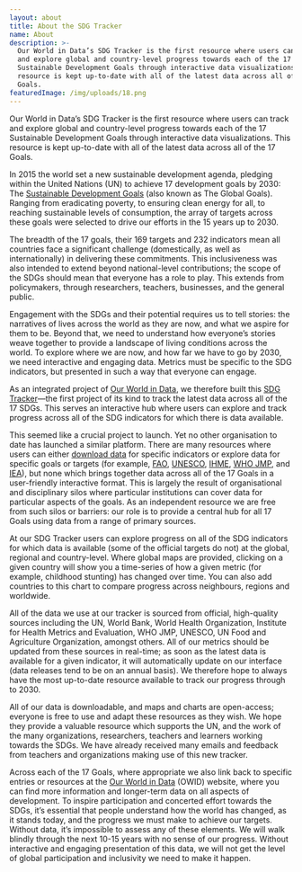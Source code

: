 ```yaml
---
layout: about
title: About the SDG Tracker
name: About
description: >-
  Our World in Data’s SDG Tracker is the first resource where users can track
  and explore global and country-level progress towards each of the 17
  Sustainable Development Goals through interactive data visualizations. This
  resource is kept up-to-date with all of the latest data across all of the 17
  Goals.
featuredImage: /img/uploads/18.png
---
```

Our World in Data’s SDG Tracker is the first resource where users can track and explore global and country-level progress towards each of the 17 Sustainable Development Goals through interactive data visualizations. This resource is kept up-to-date with all of the latest data across all of the 17 Goals.

In 2015 the world set a new sustainable development agenda, pledging within the United Nations (UN) to achieve 17 development goals by 2030: The [Sustainable Development Goals](https://www.un.org/sustainabledevelopment/sustainable-development-goals/) (also known as The Global Goals). Ranging from eradicating poverty, to ensuring clean energy for all, to reaching sustainable levels of consumption, the array of targets across these goals were selected to drive our efforts in the 15 years up to 2030.

The breadth of the 17 goals, their 169 targets and 232 indicators mean all countries face a significant challenge (domestically, as well as internationally) in delivering these commitments. This inclusiveness was also intended to extend beyond national-level contributions; the scope of the SDGs should mean that everyone has a role to play. This extends from policymakers, through researchers, teachers, businesses, and the general public.

Engagement with the SDGs and their potential requires us to tell stories: the narratives of lives across the world as they are now, and what we aspire for them to be. Beyond that, we need to understand how everyone’s stories weave together to provide a landscape of living conditions across the world. To explore where we are now, and how far we have to go by 2030, we need interactive and engaging data. Metrics must be specific to the SDG indicators, but presented in such a way that everyone can engage.

As an integrated project of [Our World in Data](https://ourworldindata.org), we therefore built this [SDG Tracker](https://sdg-tracker.org/)—the first project of its kind to track the latest data across all of the 17 SDGs. This serves an interactive hub where users can explore and track progress across all of the SDG indicators for which there is data available.

This seemed like a crucial project to launch. Yet no other organisation to date has launched a similar platform. There are many resources where users can either [download data](https://unstats.un.org/sdgs/indicators/database/) for specific indicators or explore data for specific goals or targets (for example, [FAO](http://www.fao.org/sustainable-development-goals/indicators/en/), [UNESCO](https://en.unesco.org/sdgs), [IHME](https://vizhub.healthdata.org/sdg/), [WHO JMP](https://washdata.org/data), and [IEA](http://www.iea.org/sdg/)), but none which brings together data across all of the 17 Goals in a user-friendly interactive format. This is largely the result of organisational and disciplinary silos where particular institutions can cover data for particular aspects of the goals. As an independent resource we are free from such silos or barriers: our role is to provide a central hub for all 17 Goals using data from a range of primary sources.

At our SDG Tracker users can explore progress on all of the SDG indicators for which data is available (some of the official targets do not) at the global, regional and country-level. Where global maps are provided, clicking on a given country will show you a time-series of how a given metric (for example, childhood stunting) has changed over time. You can also add countries to this chart to compare progress across neighbours, regions and worldwide.

All of the data we use at our tracker is sourced from official, high-quality sources including the UN, World Bank, World Health Organization, Institute for Health Metrics and Evaluation, WHO JMP, UNESCO, UN Food and Agriculture Organization, amongst others. All of our metrics should be updated from these sources in real-time; as soon as the latest data is available for a given indicator, it will automatically update on our interface (data releases tend to be on an annual basis). We therefore hope to always have the most up-to-date resource available to track our progress through to 2030.

All of our data is downloadable, and maps and charts are open-access; everyone is free to use and adapt these resources as they wish. We hope they provide a valuable resource which supports the UN, and the work of the many organizations, researchers, teachers and learners working towards the SDGs. We have already received many emails and feedback from teachers and organizations making use of this new tracker.

Across each of the 17 Goals, where appropriate we also link back to specific entries or resources at the [Our World in Data](https://ourworldindata.org/) (OWID) website, where you can find more information and longer-term data on all aspects of development. To inspire participation and concerted effort towards the SDGs, it’s essential that people understand how the world has changed, as it stands today, and the progress we must make to achieve our targets. Without data, it’s impossible to assess any of these elements. We will walk blindly through the next 10-15 years with no sense of our progress. Without interactive and engaging presentation of this data, we will not get the level of global participation and inclusivity we need to make it happen.

